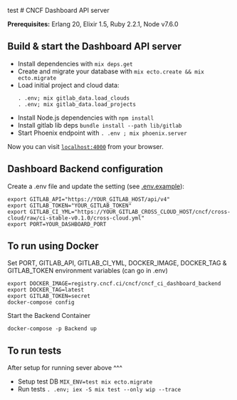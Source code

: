 test # CNCF Dashboard API server

**Prerequisites:** Erlang 20, Elixir 1.5, Ruby 2.2.1, Node v7.6.0

## Build & start the Dashboard API server

  * Install dependencies with `mix deps.get`
  * Create and migrate your database with `mix ecto.create && mix ecto.migrate`
  * Load initial project and cloud data:
    ```
    . .env; mix gitlab_data.load_clouds
    . .env; mix gitlab_data.load_projects
    ```
  * Install Node.js dependencies with `npm install`
  * Install gitlab lib deps `bundle install --path lib/gitlab`
  * Start Phoenix endpoint with `. .env ; mix phoenix.server`

Now you can visit [`localhost:4000`](http://localhost:4000) from your browser.

## Dashboard Backend configuration

Create a .env file and update the setting (see [.env.example](.env.example)):

```
export GITLAB_API="https://YOUR_GITLAB_HOST/api/v4"
export GITLAB_TOKEN="YOUR_GITLAB_TOKEN"
export GITLAB_CI_YML="https://YOUR_GITLAB_CROSS_CLOUD_HOST/cncf/cross-cloud/raw/ci-stable-v0.1.0/cross-cloud.yml"
export PORT=YOUR_DASHBOARD_PORT
```

## To run using Docker
Set PORT, GITLAB_API, GITLAB_CI_YML, DOCKER_IMAGE, DOCKER_TAG & GITLAB_TOKEN environment variables (can go in .env)

```
export DOCKER_IMAGE=registry.cncf.ci/cncf/cncf_ci_dashboard_backend
export DOCKER_TAG=latest
export GITLAB_TOKEN=secret
docker-compose config
```
Start the Backend Container

```
docker-compose -p Backend up
```

## To run tests

After setup for running sever above ^^^

  * Setup test DB `MIX_ENV=test mix ecto.migrate`
  * Run tests `. .env; iex -S mix test --only wip --trace`

